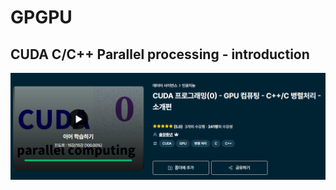 # GPGPU

## CUDA C/C++ Parallel processing - introduction

![cuda-c-cpp-introduction](../CertificationImage/cuda-c-cpp-introduction.png)
